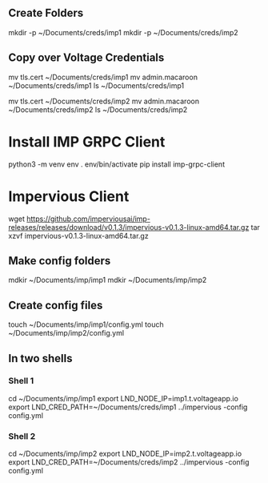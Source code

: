 ## Create Folders
mkdir -p ~/Documents/creds/imp1
mkdir -p ~/Documents/creds/imp2

## Copy over Voltage Credentials
mv tls.cert ~/Documents/creds/imp1
mv admin.macaroon ~/Documents/creds/imp1
ls ~/Documents/creds/imp1

mv tls.cert ~/Documents/creds/imp2
mv admin.macaroon ~/Documents/creds/imp2
ls ~/Documents/creds/imp2

# Install IMP GRPC Client
python3 -m venv env
. env/bin/activate
pip install imp-grpc-client

# Impervious Client
wget https://github.com/imperviousai/imp-releases/releases/download/v0.1.3/impervious-v0.1.3-linux-amd64.tar.gz
tar xzvf impervious-v0.1.3-linux-amd64.tar.gz

## Make config folders
mdkir ~/Documents/imp/imp1
mdkir ~/Documents/imp/imp2

## Create config files
touch ~/Documents/imp/imp1/config.yml
touch ~/Documents/imp/imp2/config.yml

## In two shells

### Shell 1
cd ~/Documents/imp/imp1
export LND_NODE_IP=imp1.t.voltageapp.io
export LND_CRED_PATH=~/Documents/creds/imp1
../impervious -config config.yml


### Shell 2
cd ~/Documents/imp/imp2
export LND_NODE_IP=imp2.t.voltageapp.io
export LND_CRED_PATH=~/Documents/creds/imp2
../impervious -config config.yml